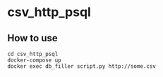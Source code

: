 # csv_http_psql

## How to use 
```git clone https://github.com/i-k-i/csv_http_psql
cd csv_http_psql
docker-compose up
docker exec db_filler script.py http://some.csv
```